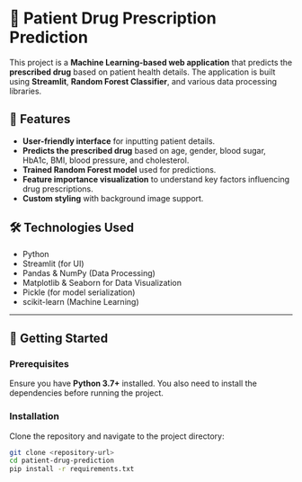 # 💊 Patient Drug Prescription Prediction

This project is a **Machine Learning-based web application** that predicts the **prescribed drug** based on patient health details. The application is built using **Streamlit**, **Random Forest Classifier**, and various data processing libraries.

## 🚀 Features
- **User-friendly interface** for inputting patient details.
- **Predicts the prescribed drug** based on age, gender, blood sugar, HbA1c, BMI, blood pressure, and cholesterol.
- **Trained Random Forest model** used for predictions.
- **Feature importance visualization** to understand key factors influencing drug prescriptions.
- **Custom styling** with background image support.

## 🛠️ Technologies Used
- Python
- Streamlit (for UI)
- Pandas & NumPy (Data Processing)
- Matplotlib & Seaborn for Data Visualization
- Pickle (for model serialization)
- scikit-learn (Machine Learning)

---

## 🚀 Getting Started

### Prerequisites

Ensure you have **Python 3.7+** installed. You also need to install the dependencies before running the project.

### Installation

Clone the repository and navigate to the project directory:

```bash
git clone <repository-url>
cd patient-drug-prediction
pip install -r requirements.txt
